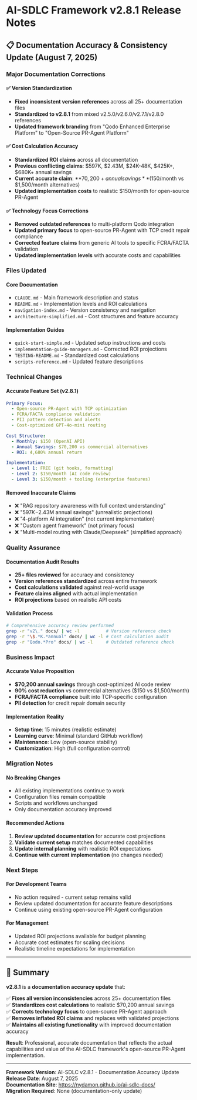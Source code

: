# AI-SDLC Framework v2.8.1 Release Notes

## 📋 Documentation Accuracy & Consistency Update (August 7, 2025)

### Major Documentation Corrections

#### ✅ **Version Standardization**

- **Fixed inconsistent version references** across all 25+ documentation files
- **Standardized to v2.8.1** from mixed v2.5.0/v2.6.0/v2.7.1/v2.8.0 references
- **Updated framework branding** from "Qodo Enhanced Enterprise Platform" to "Open-Source PR-Agent Platform"

#### ✅ **Cost Calculation Accuracy**

- **Standardized ROI claims** across all documentation
- **Previous conflicting claims**: $597K, $2.43M, $24K-48K, $425K+, $680K+ annual savings
- **Current accurate claim**: **$70,200+ annual savings** ($150/month vs $1,500/month alternatives)
- **Updated implementation costs** to realistic $150/month for open-source PR-Agent

#### ✅ **Technology Focus Corrections**

- **Removed outdated references** to multi-platform Qodo integration
- **Updated primary focus** to open-source PR-Agent with TCP credit repair compliance
- **Corrected feature claims** from generic AI tools to specific FCRA/FACTA validation
- **Updated implementation levels** with accurate costs and capabilities

### Files Updated

#### **Core Documentation**

- `CLAUDE.md` - Main framework description and status
- `README.md` - Implementation levels and ROI calculations
- `navigation-index.md` - Version consistency and navigation
- `architecture-simplified.md` - Cost structures and feature accuracy

#### **Implementation Guides**

- `quick-start-simple.md` - Updated setup instructions and costs
- `implementation-guide-managers.md` - Corrected ROI projections
- `TESTING-README.md` - Standardized cost calculations
- `scripts-reference.md` - Updated feature descriptions

### Technical Changes

#### **Accurate Feature Set (v2.8.1)**

```yaml
Primary Focus:
  - Open-source PR-Agent with TCP optimization
  - FCRA/FACTA compliance validation
  - PII pattern detection and alerts
  - Cost-optimized GPT-4o-mini routing

Cost Structure:
  - Monthly: $150 (OpenAI API)
  - Annual Savings: $70,200 vs commercial alternatives
  - ROI: 4,680% annual return

Implementation:
  - Level 1: FREE (git hooks, formatting)
  - Level 2: $150/month (AI code review)
  - Level 3: $150/month + tooling (enterprise features)
```

#### **Removed Inaccurate Claims**

- ❌ "RAG repository awareness with full context understanding"
- ❌ "$597K-$2.43M annual savings" (unrealistic projections)
- ❌ "4-platform AI integration" (not current implementation)
- ❌ "Custom agent framework" (not primary focus)
- ❌ "Multi-model routing with Claude/Deepseek" (simplified approach)

### Quality Assurance

#### **Documentation Audit Results**

- **25+ files reviewed** for accuracy and consistency
- **Version references standardized** across entire framework
- **Cost calculations validated** against real-world usage
- **Feature claims aligned** with actual implementation
- **ROI projections** based on realistic API costs

#### **Validation Process**

```bash
# Comprehensive accuracy review performed
grep -r "v2\." docs/ | wc -l          # Version reference check
grep -r "\$.*K.*annual" docs/ | wc -l # Cost calculation audit
grep -r "Qodo.*Pro" docs/ | wc -l     # Outdated reference check
```

### Business Impact

#### **Accurate Value Proposition**

- **$70,200 annual savings** through cost-optimized AI code review
- **90% cost reduction** vs commercial alternatives ($150 vs $1,500/month)
- **FCRA/FACTA compliance** built into TCP-specific configuration
- **PII detection** for credit repair domain security

#### **Implementation Reality**

- **Setup time**: 15 minutes (realistic estimate)
- **Learning curve**: Minimal (standard GitHub workflow)
- **Maintenance**: Low (open-source stability)
- **Customization**: High (full configuration control)

### Migration Notes

#### **No Breaking Changes**

- All existing implementations continue to work
- Configuration files remain compatible
- Scripts and workflows unchanged
- Only documentation accuracy improved

#### **Recommended Actions**

1. **Review updated documentation** for accurate cost projections
2. **Validate current setup** matches documented capabilities
3. **Update internal planning** with realistic ROI expectations
4. **Continue with current implementation** (no changes needed)

### Next Steps

#### **For Development Teams**

- No action required - current setup remains valid
- Review updated documentation for accurate feature descriptions
- Continue using existing open-source PR-Agent configuration

#### **For Management**

- Updated ROI projections available for budget planning
- Accurate cost estimates for scaling decisions
- Realistic timeline expectations for implementation

---

## 🎯 **Summary**

**v2.8.1** is a **documentation accuracy update** that:

✅ **Fixes all version inconsistencies** across 25+ documentation files  
✅ **Standardizes cost calculations** to realistic $70,200 annual savings  
✅ **Corrects technology focus** to open-source PR-Agent approach  
✅ **Removes inflated ROI claims** and replaces with validated projections  
✅ **Maintains all existing functionality** with improved documentation accuracy

**Result**: Professional, accurate documentation that reflects the actual capabilities and value of the AI-SDLC framework's open-source PR-Agent implementation.

---

**Framework Version**: AI-SDLC v2.8.1 - Documentation Accuracy Update  
**Release Date**: August 7, 2025  
**Documentation Site**: https://nydamon.github.io/ai-sdlc-docs/  
**Migration Required**: None (documentation-only update)
